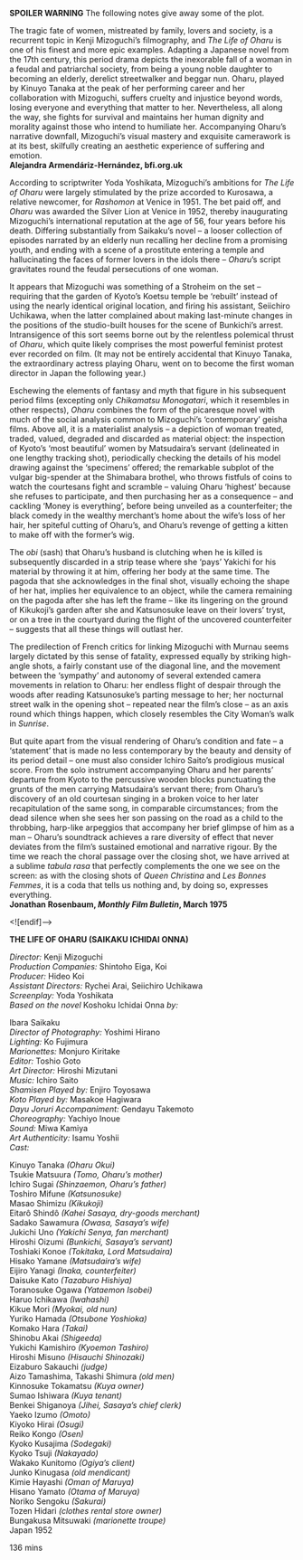 

**SPOILER WARNING** The following notes give away some of the plot.

The tragic fate of women, mistreated by family, lovers and society, is a recurrent topic in Kenji Mizoguchi’s filmography, and _The Life of Oharu_ is one of his finest and more epic examples. Adapting a Japanese novel from the 17th century, this period drama depicts the inexorable fall of a woman in a feudal and patriarchal society, from being a young noble daughter to becoming an elderly, derelict streetwalker and beggar nun. Oharu, played by Kinuyo Tanaka at the peak of her performing career and her collaboration with Mizoguchi, suffers cruelty and injustice beyond words, losing everyone and everything that matter to her. Nevertheless, all along the way, she fights for survival and maintains her human dignity and morality against those who intend to humiliate her. Accompanying Oharu’s narrative downfall, Mizoguchi’s visual mastery and exquisite camerawork is at its best, skilfully creating an aesthetic experience of suffering and emotion.  
**Alejandra Armendáriz-Hernández, bfi.org.uk**

According to scriptwriter Yoda Yoshikata, Mizoguchi’s ambitions for _The Life of Oharu_ were largely stimulated by the prize accorded to Kurosawa, a relative newcomer, for _Rashomon_ at Venice in 1951. The bet paid off, and _Oharu_ was awarded the Silver Lion at Venice in 1952, thereby inaugurating Mizoguchi’s international reputation at the age of 56, four years before his death. Differing substantially from Saikaku’s novel – a looser collection of episodes narrated by an elderly nun recalling her decline from a promising youth, and ending with a scene of a prostitute entering a temple and hallucinating the faces of former lovers in the idols there – _Oharu_’s script gravitates round the feudal persecutions of one woman.

It appears that Mizoguchi was something of a Stroheim on the set – requiring that the garden of Kyoto’s Koetsu temple be ‘rebuilt’ instead of using the nearly identical original location, and firing his assistant, Seiichiro Uchikawa, when the latter complained about making last-minute changes in the positions of the studio-built houses for the scene of Bunkichi’s arrest. Intransigence of this sort seems borne out by the relentless polemical thrust of _Oharu_, which quite likely comprises the most powerful feminist protest ever recorded on film. (It may not be entirely accidental that Kinuyo Tanaka, the extraordinary actress playing Oharu, went on to become the first woman director in Japan the following year.)

Eschewing the elements of fantasy and myth that figure in his subsequent period films (excepting only _Chikamatsu_ _Monogatari_, which it resembles in other respects), _Oharu_ combines the form of the picaresque novel with much of the social analysis common to Mizoguchi’s ‘contemporary’ geisha films. Above all, it is a materialist analysis – a depiction of woman treated, traded, valued, degraded and discarded as material object: the inspection of Kyoto’s ‘most beautiful’ women by Matsudaira’s servant (delineated in one lengthy tracking shot), periodically checking the details of his model drawing against the ‘specimens’ offered; the remarkable subplot of the vulgar big-spender at the Shimabara brothel, who throws fistfuls of coins to watch the courtesans fight and scramble – valuing Oharu ‘highest’ because she refuses to participate, and then purchasing her as a consequence – and cackling ‘Money is everything’, before being unveiled as a counterfeiter; the black comedy in the wealthy merchant’s home about the wife’s loss of her hair, her spiteful cutting of Oharu’s, and Oharu’s revenge of getting a kitten to make off with the former’s wig.

The _obi_ (sash) that Oharu’s husband is clutching when he is killed is subsequently discarded in a strip tease where she ‘pays’ Yakichi for his material by throwing it at him, offering her body at the same time. The pagoda that she acknowledges in the final shot, visually echoing the shape of her hat, implies her equivalence to an object, while the camera remaining on the pagoda after she has left the frame – like its lingering on the ground of Kikukoji’s garden after she and Katsunosuke leave on their lovers’ tryst, or on a tree in the courtyard during the flight of the uncovered counterfeiter – suggests that all these things will outlast her.

The predilection of French critics for linking Mizoguchi with Murnau seems largely dictated by this sense of fatality, expressed equally by striking high-angle shots, a fairly constant use of the diagonal line, and the movement between the ‘sympathy’ and autonomy of several extended camera movements in relation to Oharu: her endless flight of despair through the woods after reading Katsunosuke’s parting message to her; her nocturnal street walk in the opening shot – repeated near the film’s close – as an axis round which things happen, which closely resembles the City Woman’s walk in _Sunrise_.

But quite apart from the visual rendering of Oharu’s condition and fate – a ‘statement’ that is made no less contemporary by the beauty and density of its period detail – one must also consider Ichiro Saito’s prodigious musical score. From the solo instrument accompanying Oharu and her parents’ departure from Kyoto to the percussive wooden blocks punctuating the grunts of the men carrying Matsudaira’s servant there; from Oharu’s discovery of an old courtesan singing in a broken voice to her later recapitulation of the same song, in comparable circumstances; from the dead silence when she sees her son passing on the road as a child to the throbbing, harp-like arpeggios that accompany her brief glimpse of him as a man – Oharu’s soundtrack achieves a rare diversity of effect that never deviates from the film’s sustained emotional and narrative rigour. By the time we reach the choral passage over the closing shot, we have arrived at a sublime _tabula_ _rasa_ that perfectly complements the one we see on the screen: as with the closing shots of _Queen_ _Christina_ and _Les Bonnes_ _Femmes_, it is a coda that tells us nothing and, by doing so, expresses everything.  
**Jonathan Rosenbaum, _Monthly Film Bulletin_, March 1975**

<![endif]-->

**THE LIFE OF OHARU (SAIKAKU ICHIDAI ONNA)**

_Director:_ Kenji Mizoguchi  
_Production Companies:_ Shintoho Eiga, Koi  
_Producer:_ Hideo Koi  
_Assistant Directors:_ Rychei Arai, Seiichiro Uchikawa  
_Screenplay:_ Yoda Yoshikata  
_Based on the novel_ Koshoku Ichidai Onna _by:_

Ibara Saikaku  
_Director of Photography:_ Yoshimi Hirano  
_Lighting:_ Ko Fujimura  
_Marionettes:_ Monjuro Kiritake  
_Editor:_ Toshio Goto  
_Art Director:_ Hiroshi Mizutani  
_Music:_ Ichiro Saito  
_Shamisen Played by:_ Enjiro Toyosawa  
_Koto Played by:_ Masakoe Hagiwara  
_Dayu Joruri Accompaniment:_ Gendayu Takemoto  
_Choreography:_ Yachiyo Inoue  
_Sound:_ Miwa Kamiya  
_Art Authenticity:_ Isamu Yoshii  
_Cast:_

Kinuyo Tanaka _(Oharu Okui)_  
Tsukie Matsuura _(Tomo, Oharu’s mother)_  
Ichiro Sugai _(Shinzaemon, Oharu’s father)_  
Toshiro Mifune _(Katsunosuke)_  
Masao Shimizu _(Kikukoji)_  
Eitarô Shindô _(Kahei Sasaya, dry-goods merchant)_  
Sadako Sawamura _(Owasa, Sasaya’s wife)_  
Jukichi Uno _(Yakichi Senya, fan merchant)_  
Hiroshi Oizumi _(Bunkichi, Sasaya’s servant)_  
Toshiaki Konoe _(Tokitaka, Lord Matsudaira)_  
Hisako Yamane _(Matsudaira’s wife)_  
Eijiro Yanagi _(Inaka, counterfeiter)_  
Daisuke Kato _(Tazaburo Hishiya)_  
Toranosuke Ogawa _(Yataemon Isobei)_  
Haruo Ichikawa _(Iwahashi)_  
Kikue Mori _(Myokai, old nun)_  
Yuriko Hamada _(Otsubone Yoshioka)_  
Komako Hara _(Takai)_  
Shinobu Akai _(Shigeeda)_  
Yukichi Kamishiro _(Kyoemon Tashiro)_  
Hiroshi Misuno _(Hisauchi Shinozaki)_  
Eizaburo Sakauchi _(judge)_  
Aizo Tamashima, Takashi Shimura _(old men)_  
Kinnosuke Tokamatsu _(Kuya owner)_  
Sumao Ishiwara _(Kuya tenant)_  
Benkei Shiganoya _(Jihei, Sasaya’s chief clerk)_  
Yaeko Izumo _(Omoto)_  
Kiyoko Hirai _(Osugi)_  
Reiko Kongo _(Osen)_  
Kyoko Kusajima _(Sodegaki)_  
Kyoko Tsuji _(Nakayado)_  
Wakako Kunitomo _(Ogiya’s client)_  
Junko Kinugasa _(old mendicant)_  
Kimie Hayashi _(Oman of Maruya)_  
Hisano Yamato _(Otama of Maruya)_  
Noriko Sengoku _(Sakurai)_  
Tozen Hidari _(clothes rental store owner)_  
Bungakusa Mitsuwaki _(marionette troupe)_  
Japan 1952

136 mins
<!--stackedit_data:
eyJoaXN0b3J5IjpbLTYxNDg3MTY0Ml19
-->